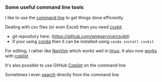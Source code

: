 ### Some useful command line tools

I like to use the [command line](https://jeroenjanssens.com/dsatcl/) to get things done efficiently.

Dealing with csv files (or even Excel) then you need [csvkit](https://csvkit.readthedocs.io/en/latest/index.html)
- git repository here: (https://github.com/wireservice/csvkit)
- if your using [conda](../python/conda.md) then it can be installed using ```conda install csvkit```

For editing, I rather like [NeoVim](https://neovim.io/) which works well in [tmux](https://github.com/tmux/tmux/wiki). It also now [works](https://github.com/github/copilot.vim) with [copilot](https://github.com/features/copilot)

It's also possible to use GitHub [Copilot](https://github.com/github/gh-copilot) on the command line

Sometimes I even [search](https://wiki.archlinux.org/title/Surfraw) directly from the command line
